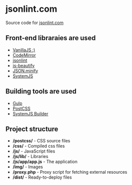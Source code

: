 # jsonlint.com
Source code for [jsonlint.com](http://jsonlint.com)

## Front-end libraraies are used
- [VanillaJS :)](http://vanilla-js.com/)
- [CodeMirror](https://www.npmjs.com/package/codemirror)
- [jsonlint](https://www.npmjs.com/package/jsonlint)
- [js-beautify](https://www.npmjs.com/package/js-beautify)
- [JSON.minify](https://github.com/getify/JSON.minify/tree/javascript)
- [SystemJS](https://github.com/systemjs/systemjs)

## Building tools are used
- [Gulp](http://gulpjs.com/)
- [PostCSS](https://github.com/postcss/postcss)
- [SystemJS Builder](https://github.com/systemjs/builder)

## Project structure
- **/postcss/** - CSS source files
- **/css/** - Compiled css files
- **/js/** - JavaScript files
- **/js/lib/** - Libraries
- **/js/app/app.js** - The application
- **/img/** - Images
- **/proxy.php** - Proxy script for fetching external resources
- **/dist/** - Ready-to-deploy files
